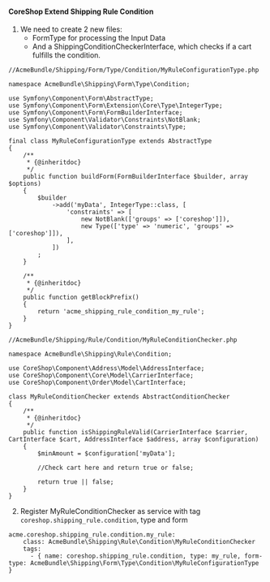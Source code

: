 
#### CoreShop Extend Shipping Rule Condition

1. We need to create 2 new files:
    - FormType for processing the Input Data
    - And a ShippingConditionCheckerInterface, which checks if a cart fulfills the condition.

```
//AcmeBundle/Shipping/Form/Type/Condition/MyRuleConfigurationType.php

namespace AcmeBundle\Shipping\Form\Type\Condition;

use Symfony\Component\Form\AbstractType;
use Symfony\Component\Form\Extension\Core\Type\IntegerType;
use Symfony\Component\Form\FormBuilderInterface;
use Symfony\Component\Validator\Constraints\NotBlank;
use Symfony\Component\Validator\Constraints\Type;

final class MyRuleConfigurationType extends AbstractType
{
    /**
     * {@inheritdoc}
     */
    public function buildForm(FormBuilderInterface $builder, array $options)
    {
        $builder
            ->add('myData', IntegerType::class, [
                'constraints' => [
                    new NotBlank(['groups' => ['coreshop']]),
                    new Type(['type' => 'numeric', 'groups' => ['coreshop']]),
                ],
            ])
        ;
    }

    /**
     * {@inheritdoc}
     */
    public function getBlockPrefix()
    {
        return 'acme_shipping_rule_condition_my_rule';
    }
}

```

```
//AcmeBundle/Shipping/Rule/Condition/MyRuleConditionChecker.php

namespace AcmeBundle\Shipping\Rule\Condition;

use CoreShop\Component\Address\Model\AddressInterface;
use CoreShop\Component\Core\Model\CarrierInterface;
use CoreShop\Component\Order\Model\CartInterface;

class MyRuleConditionChecker extends AbstractConditionChecker
{
    /**
     * {@inheritdoc}
     */
    public function isShippingRuleValid(CarrierInterface $carrier, CartInterface $cart, AddressInterface $address, array $configuration)
    {
        $minAmount = $configuration['myData'];

        //Check cart here and return true or false;

        return true || false;
    }
}
```

2. Register MyRuleConditionChecker as service with tag ```coreshop.shipping_rule.condition```, type and form

```
acme.coreshop.shipping_rule.condition.my_rule:
    class: AcmeBundle\Shipping\Rule\Condition\MyRuleConditionChecker
    tags:
      - { name: coreshop.shipping_rule.condition, type: my_rule, form-type: AcmeBundle\Shipping\Form\Type\Condition\MyRuleConfigurationType }
```